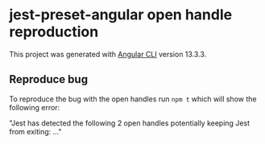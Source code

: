 # jest-preset-angular open handle reproduction
This project was generated with [Angular CLI](https://github.com/angular/angular-cli) version 13.3.3.

## Reproduce bug
To reproduce the bug with the open handles run `npm t` which will show the following error:

"Jest has detected the following 2 open handles potentially keeping Jest from exiting: ..."
